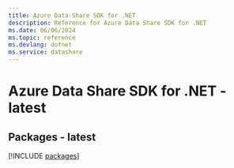 ```yaml
---
title: Azure Data Share SDK for .NET
description: Reference for Azure Data Share SDK for .NET
ms.date: 06/06/2024
ms.topic: reference
ms.devlang: dotnet
ms.service: datashare
---
```

# Azure Data Share SDK for .NET - latest
## Packages - latest
[!INCLUDE [packages](data-share-index.md)]